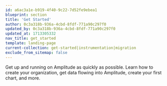 ```yaml
---
id: a6ac3a1e-b919-4f40-9c22-7d52fe9ebea1
blueprint: section
title: 'Get Started'
author: 0c3a318b-936a-4cbd-8fdf-771a90c297f0
updated_by: 0c3a318b-936a-4cbd-8fdf-771a90c297f0
updated_at: 1713305332
nav_title: get_started
template: landing-page
current-collection: get-started|instrumentation|migration
exclude_from_sitemap: false
---
```

Get up and running on Amplitude as quickly as possible. Learn how to create your organization, get data flowing into Amplitude, create your first chart, and more.